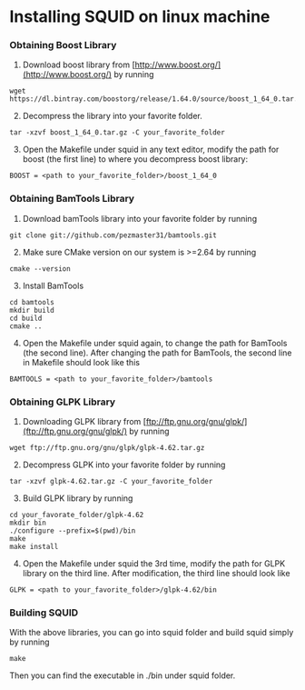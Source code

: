 # Installing SQUID on linux machine

### Obtaining Boost Library
1. Download boost library from [http://www.boost.org/](http://www.boost.org/) by running
```
wget https://dl.bintray.com/boostorg/release/1.64.0/source/boost_1_64_0.tar.gz
```
2. Decompress the library into your favorite folder. 
```
tar -xzvf boost_1_64_0.tar.gz -C your_favorite_folder
```
3. Open the Makefile under squid in any text editor, modify the path for boost (the first line) to where you decompress boost library:
```
BOOST = <path to your_favorite_folder>/boost_1_64_0
```

### Obtaining BamTools Library
1. Download bamTools library into your favorite folder by running
```
git clone git://github.com/pezmaster31/bamtools.git
```
2. Make sure CMake version on our system is >=2.64 by running
```
cmake --version
```
3. Install BamTools
```
cd bamtools
mkdir build
cd build
cmake ..
```
4. Open the Makefile under squid again, to change the path for BamTools (the second line). After changing the path for BamTools, the second line in Makefile should look like this
```
BAMTOOLS = <path to your_favorite_folder>/bamtools
```

### Obtaining GLPK Library
1. Downloading GLPK library from [ftp://ftp.gnu.org/gnu/glpk/](ftp://ftp.gnu.org/gnu/glpk/) by running
```
wget ftp://ftp.gnu.org/gnu/glpk/glpk-4.62.tar.gz
```
2. Decompress GLPK into your favorite folder by running
```
tar -xzvf glpk-4.62.tar.gz -C your_favorite_folder
```
3. Build GLPK library by running
```
cd your_favorate_folder/glpk-4.62
mkdir bin
./configure --prefix=$(pwd)/bin
make
make install 
```
4. Open the Makefile under squid the 3rd time, modify the path for GLPK library on the third line. After modification, the third line should look like
```
GLPK = <path to your_favorite_folder>/glpk-4.62/bin
```

### Building SQUID
With the above libraries, you can go into squid folder and build squid simply by running
```
make
```
Then you can find the executable in ./bin under squid folder.

